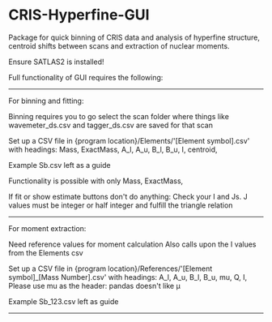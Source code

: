# CRIS-Hyperfine-GUI
Package for quick binning of CRIS data and analysis of hyperfine structure, centroid shifts between scans and extraction of nuclear moments.

Ensure SATLAS2 is installed!

Full functionality of GUI requires the following:

-----------------------------------------------------------------------------------------------------------------------------------

For binning and fitting:

Binning requires you to go select the scan folder where things like wavemeter_ds.csv and tagger_ds.csv are saved for that scan

Set up a CSV file in
{program location}/Elements/'[Element symbol].csv'
with headings: 
Mass, ExactMass, A_l, A_u, B_l, B_u, I, centroid,

Example Sb.csv left as a guide

Functionality is possible with only Mass, ExactMass,

If fit or show estimate buttons don't do anything: Check your I and Js. 
J values must be integer or half integer and fulfill the triangle relation

-----------------------------------------------------------------------------------------------------------------------------------

For moment extraction:

Need reference values for moment calculation
Also calls upon the I values from the Elements csv

Set up a CSV file in
{program location}/References/'[Element symbol]_[Mass Number].csv'
with headings:
A_l, A_u, B_l, B_u, mu, Q, I,
Please use mu as the header: pandas doesn't like μ

Example Sb_123.csv left as guide

-----------------------------------------------------------------------------------------------------------------------------------


